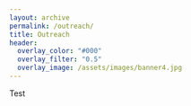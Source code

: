```yaml
---
layout: archive
permalink: /outreach/
title: Outreach
header:
  overlay_color: "#000"
  overlay_filter: "0.5"
  overlay_image: /assets/images/banner4.jpg
---
```


Test
